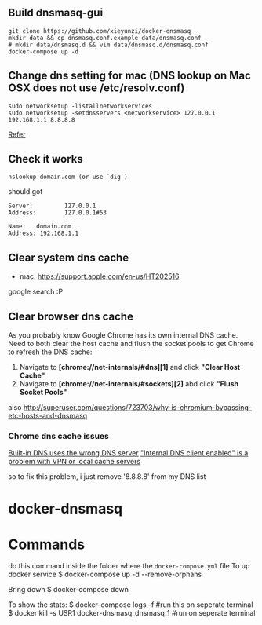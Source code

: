 Build dnsmasq-gui
-----------------

    git clone https://github.com/xieyunzi/docker-dnsmasq
    mkdir data && cp dnsmasq.conf.example data/dnsmasq.conf
    # mkdir data/dnsmasq.d && vim data/dnsmasq.d/dnsmasq.conf
    docker-compose up -d

Change dns setting for mac (DNS lookup on Mac OSX does not use /etc/resolv.conf)
--------------------------------------------------------------------------------

    sudo networksetup -listallnetworkservices
    sudo networksetup -setdnsservers <networkservice> 127.0.0.1 192.168.1.1 8.8.8.8

[Refer](http://serverfault.com/questions/478534/how-is-dns-lookup-configured-for-osx-mountain-lion)

Check it works
--------------

    nslookup domain.com (or use `dig`)

should got

    Server:         127.0.0.1
    Address:        127.0.0.1#53

    Name:   domain.com
    Address: 192.168.1.1

Clear system dns cache
----------------------

- mac: https://support.apple.com/en-us/HT202516

google search :P

Clear browser dns cache
-----------------------

As you probably know Google Chrome has its own internal DNS cache.
Need to both clear the host cache and flush the socket pools to get Chrome to refresh the DNS cache:

1. Navigate to **[chrome://net-internals/#dns][1]** and click **"Clear Host Cache"**
2. Navigate to **[chrome://net-internals/#sockets][2]** abd click **"Flush Socket Pools"**

also http://superuser.com/questions/723703/why-is-chromium-bypassing-etc-hosts-and-dnsmasq

### Chrome dns cache issues

[Built-in DNS uses the wrong DNS server](https://bugs.chromium.org/p/chromium/issues/detail?id=171346)
["Internal DNS client enabled" is a problem with VPN or local cache servers](https://bugs.chromium.org/p/chromium/issues/detail?id=472221)

so to fix this problem, i just remove '8.8.8.8' from my DNS list
# docker-dnsmasq



# Commands
do this command inside the folder where the `docker-compose.yml` file
To up docker service
$ docker-compose up -d --remove-orphans

Bring down
$ docker-compose down

To show the stats:
$ docker-compose logs  -f #run this on seperate terminal
$ docker kill -s USR1 docker-dnsmasq_dnsmasq_1 #run on seperate terminal